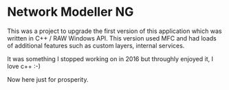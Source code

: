 # Network Modeller NG

This was a project to upgrade the first version of this application which was written in C++ / RAW Windows API. This version used MFC and had loads of additional features such as custom layers, internal services. 

It was something I stopped working on in 2016 but throughly enjoyed it, I love c++ :-)

Now here just for prosperity.
